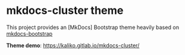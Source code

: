 # mkdocs-cluster theme

This project provides an [MkDocs] Bootstrap theme
heavily based on [mkdocs-bootstrap](http://mkdocs.github.io/mkdocs-bootstrap/)

**Theme demo**: https://kaliko.gitlab.io/mkdocs-cluster/
